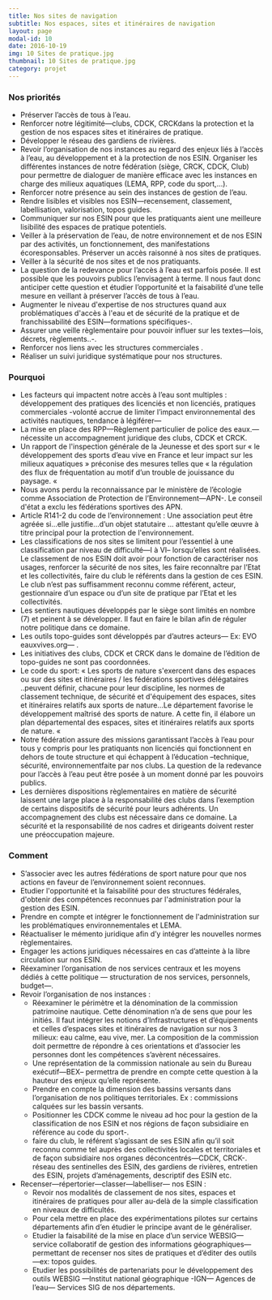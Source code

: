 ```yaml
---
title: Nos sites de navigation
subtitle: Nos espaces, sites et itinéraires de navigation
layout: page
modal-id: 10
date: 2016-10-19
img: 10 Sites de pratique.jpg
thumbnail: 10 Sites de pratique.jpg
category: projet
---
```


### Nos priorités

  - Préserver l’accès de tous à l’eau.
  - Renforcer notre légitimité—clubs, CDCK, CRCKdans la protection et la gestion de nos espaces sites et itinéraires de pratique.
  - Développer le réseau des gardiens de rivières.
  - Revoir l’organisation de nos instances au regard des enjeux liés à l’accès à l’eau, au développement et à la protection de nos ESIN. Organiser les différentes instances de notre fédération (siège, CRCK, CDCK, Club) pour permettre de dialoguer de manière efficace avec les instances en charge des milieux aquatiques (LEMA, RPP, code du sport,...).
  - Renforcer notre présence au sein des instances de gestion de l’eau.
  - Rendre lisibles et visibles nos ESIN—recensement, classement, labellisation, valorisation, topos guides.
  - Communiquer sur nos ESIN pour que les pratiquants aient une meilleure lisibilité des espaces de pratique potentiels.
  - Veiller à la préservation de l’eau, de notre environnement et de nos ESIN par des activités, un fonctionnement, des manifestations écoresponsables. Préserver un accès raisonné à nos sites de pratiques.
  - Veiller à la sécurité de nos sites et de nos pratiquants.
  - La question de la redevance pour l’accès à l’eau est parfois posée. Il est possible que les pouvoirs publics l’envisagent à terme. Il nous faut donc anticiper cette question et étudier l’opportunité et la faisabilité d’une telle mesure en veillant à préserver l’accès de tous à l’eau.
  - Augmenter le niveau d'expertise de nos structures quand aux problématiques d'accès à l'eau et de sécurité de la pratique et de franchissabilité des ESIN—formations spécifiques-.
  - Assurer une veille règlementaire pour pouvoir influer sur les textes—lois, décrets, règlements..-.
  - Renforcer nos liens avec les structures commerciales .
  - Réaliser un suivi juridique systématique pour nos structures.

### Pourquoi

  - Les facteurs qui impactent notre accès à l’eau sont multiples : développement des pratiques des licenciés et non licenciés, pratiques commerciales -volonté accrue de limiter l’impact environnemental des activités nautiques, tendance à légiférer—
  - La mise en place des RPP—Règlement particulier de police des eaux.—nécessite un accompagnement juridique des clubs, CDCK et CRCK.
  - Un rapport de l'inspection générale de la Jeunesse et des sport sur « le développement des sports d’eau vive en France et leur impact sur les milieux aquatiques » préconise des mesures telles que « la régulation des flux de fréquentation au motif d’un trouble de jouissance du paysage. «
  - Nous avons perdu la reconnaissance par le ministère de l’écologie comme Association de Protection de l’Environnement—APN-. Le conseil d'état a exclu les fédérations sportives des APN.
  - Article R141-2 du code de l’environnement : Une association peut être agréée si...elle justifie...d’un objet statutaire ... attestant qu’elle œuvre à titre principal pour la protection de l'environnement.
  - Les classifications de nos sites se limitent pour l’essentiel à une classification par niveau de difficulté—I à VI– lorsqu’elles sont réalisées. Le classement de nos ESIN doit avoir pour fonction de caractériser nos usages, renforcer la sécurité de nos sites, les faire reconnaître par l’Etat et les collectivités, faire du club le référents dans la gestion de ces ESIN. Le club n’est pas suffisamment reconnu comme référent, acteur, gestionnaire d’un espace ou d’un site de pratique par l’Etat et les collectivités.
  - Les sentiers nautiques développés par le siège sont limités en nombre (7) et peinent à se développer. Il faut en faire le bilan afin de réguler notre politique dans ce domaine.
  - Les outils topo-guides sont développés par d’autres acteurs— Ex: EVO eauxvives.org— .
  - Les initiatives des clubs, CDCK et CRCK dans le domaine de l’édition de topo-guides ne sont pas coordonnées.
  - Le code du sport: « Les sports de nature s'exercent dans des espaces ou sur des sites et itinéraires / les fédérations sportives délégataires ..peuvent définir, chacune pour leur discipline, les normes de classement technique, de sécurité et d'équipement des espaces, sites et itinéraires relatifs aux sports de nature...Le département favorise le développement maîtrisé des sports de nature. A cette fin, il élabore un plan départemental des espaces, sites et itinéraires relatifs aux sports de nature. «
  - Notre fédération assure des missions garantissant l’accès à l’eau pour tous y compris pour les pratiquants non licenciés qui fonctionnent en dehors de toute structure et qui échappent à l’éducation –technique, sécurité, environnementfaite par nos clubs. La question de la redevance pour l’accès à l’eau peut être posée à un moment donné par les pouvoirs publics.
  - Les dernières dispositions règlementaires en matière de sécurité laissent une large place à la responsabilité des clubs dans l’exemption de certains dispositifs de sécurité pour leurs adhérents. Un accompagnement des clubs est nécessaire dans ce domaine. La sécurité et la responsabilité de nos cadres et dirigeants doivent rester une préoccupation majeure.

### Comment

  - S’associer avec les autres fédérations de sport nature pour que nos actions en faveur de l’environnement soient reconnues.
  - Etudier l'opportunité et la faisabilité pour des structures fédérales, d'obtenir des compétences reconnues par l'administration pour la gestion des ESIN.
  - Prendre en compte et intégrer le fonctionnement de l'administration sur les problématiques environnementales et LEMA.
  - Réactualiser le mémento juridique afin d’y intégrer les nouvelles normes règlementaires.
  - Engager les actions juridiques nécessaires en cas d’atteinte à la libre circulation sur nos ESIN.
  - Réexaminer l’organisation de nos services centraux et les moyens dédiés à cette politique — structuration de nos services, personnels, budget—.
  - Revoir l’organisation de nos instances :
    - Réexaminer le périmètre et la dénomination de la commission patrimoine nautique. Cette dénomination n’a de sens que pour les initiés. Il faut intégrer les notions d’Infrastructures et d’équipements et celles d’espaces sites et itinéraires de navigation sur nos 3 milieux: eau calme, eau vive, mer. La composition de la commission doit permettre de répondre à ces orientations et d’associer les personnes dont les compétences s’avèrent nécessaires.
    - Une représentation de la commission nationale au sein du Bureau exécutif—BEX– permettra de prendre en compte cette question à la hauteur des enjeux qu’elle représente.
    - Prendre en compte la dimension des bassins versants dans l’organisation de nos politiques territoriales. Ex : commissions calquées sur les bassin versants.
    - Positionner les CDCK comme le niveau ad hoc pour la gestion de la classification de nos ESIN et nos régions de façon subsidiaire en référence au code du sport-.
    - faire du club, le référent s’agissant de ses ESIN afin qu’il soit reconnu comme tel auprès des collectivités locales et territoriales et de façon subsidiaire nos organes déconcentrés—CDCK, CRCK-. réseau des sentinelles des ESIN, des gardiens de rivières, entretien des ESIN, projets d’aménagements, descriptif des ESIN etc.
  - Recenser—répertorier—classer—labelliser— nos ESIN :
    - Revoir nos modalités de classement de nos sites, espaces et itinéraires de pratiques pour aller au-delà de la simple classification en niveaux de difficultés.
    - Pour cela mettre en place des expérimentations pilotes sur certains départements afin d’en étudier le principe avant de le généraliser.
    - Etudier la faisabilité de la mise en place d’un service WEBSIG—service collaboratif de gestion des informations géographiques— permettant de recenser nos sites de pratiques et d’éditer des outils—ex: topos guides.
    - Etudier les possibilités de partenariats pour le développement des outils WEBSIG —Institut national géographique -IGN— Agences de l’eau— Services SIG de nos départements.
